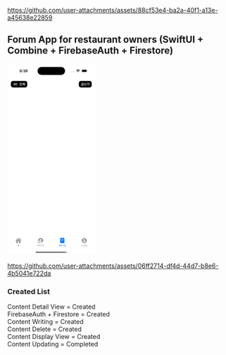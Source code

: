 
https://github.com/user-attachments/assets/88cf53e4-ba2a-40f1-a13e-a45638e22859
## Forum App for restaurant owners (SwiftUI + Combine + FirebaseAuth + Firestore)

<img src="https://github.com/devrun2016/Previews/blob/main/auth.gif" width=200>


https://github.com/user-attachments/assets/06ff2714-df4d-44d7-b8e6-4b5041e722da


### Created List
Content Detail View = Created <br>
FirebaseAuth + Firestore = Created <br>
Content Writing = Created <br>
Content Delete = Created <br>
Content Display View = Created <br>
Content Updating = Completed <br>
